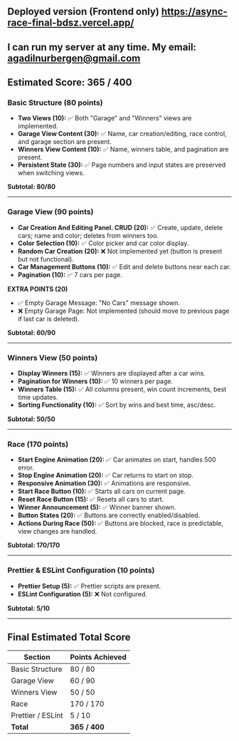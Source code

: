 ## Deployed version (Frontend only) https://async-race-final-bdsz.vercel.app/ 
## I can run my server at any time. My email: agadilnurbergen@gmail.com

## Estimated Score: 365 / 400

###  Basic Structure (80 points)

- **Two Views (10):** ✅ Both "Garage" and "Winners" views are implemented.
- **Garage View Content (30):** ✅ Name, car creation/editing, race control, and garage section are present.
- **Winners View Content (10):** ✅ Name, winners table, and pagination are present.
- **Persistent State (30):** ✅ Page numbers and input states are preserved when switching views.

 **Subtotal: 80/80**

---

### Garage View (90 points)

- **Car Creation And Editing Panel. CRUD (20):** ✅ Create, update, delete cars; name and color; deletes from winners too.
- **Color Selection (10):** ✅ Color picker and car color display.
- **Random Car Creation (20):** ❌ Not implemented yet (button is present but not functional).
- **Car Management Buttons (10):** ✅ Edit and delete buttons near each car.
- **Pagination (10):** ✅ 7 cars per page.

**EXTRA POINTS (20)**  
- ✅ Empty Garage Message: "No Cars" message shown.  
- ❌ Empty Garage Page: Not implemented (should move to previous page if last car is deleted).

 **Subtotal: 60/90**

---

###  Winners View (50 points)

- **Display Winners (15):** ✅ Winners are displayed after a car wins.
- **Pagination for Winners (10):** ✅ 10 winners per page.
- **Winners Table (15):** ✅ All columns present, win count increments, best time updates.
- **Sorting Functionality (10):** ✅ Sort by wins and best time, asc/desc.

 **Subtotal: 50/50**

---

###  Race (170 points)

- **Start Engine Animation (20):** ✅ Car animates on start, handles 500 error.
- **Stop Engine Animation (20):** ✅ Car returns to start on stop.
- **Responsive Animation (30):** ✅ Animations are responsive.
- **Start Race Button (10):** ✅ Starts all cars on current page.
- **Reset Race Button (15):** ✅ Resets all cars to start.
- **Winner Announcement (5):** ✅ Winner banner shown.
- **Button States (20):** ✅ Buttons are correctly enabled/disabled.
- **Actions During Race (50):** ✅ Buttons are blocked, race is predictable, view changes are handled.

 **Subtotal: 170/170**

---

###  Prettier & ESLint Configuration (10 points)

- **Prettier Setup (5):** ✅ Prettier scripts are present.
- **ESLint Configuration (5):** ❌ Not configured.

 **Subtotal: 5/10**

---

##  Final Estimated Total Score

| Section              | Points Achieved |
|----------------------|-----------------|
| Basic Structure      | 80 / 80         |
| Garage View          | 60 / 90         |
| Winners View         | 50 / 50         |
| Race                 | 170 / 170       |
| Prettier / ESLint    | 5 / 10          |
| **Total**            | **365 / 400**   |
